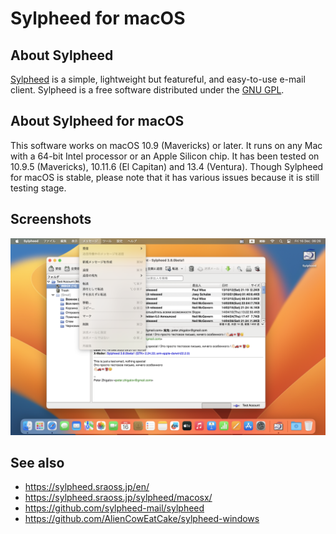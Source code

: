 # Sylpheed for macOS

## About Sylpheed
[Sylpheed](https://sylpheed.sraoss.jp/en/) is a simple, lightweight but featureful, and easy-to-use e-mail client.
Sylpheed is a free software distributed under the [GNU GPL](https://www.gnu.org/licenses/old-licenses/gpl-2.0.html).

## About Sylpheed for macOS
This software works on macOS 10.9 (Mavericks) or later. It runs on any Mac with a 64-bit Intel processor or an Apple Silicon chip. It has been tested on 10.9.5 (Mavericks), 10.11.6 (El Capitan) and 13.4 (Ventura).
Though Sylpheed for macOS is stable, please note that it has various issues because it is still testing stage.

## Screenshots
![sylpheed-mac-integration](img/sylpheed-mac-integration.png)

## See also
* https://sylpheed.sraoss.jp/en/
* https://sylpheed.sraoss.jp/sylpheed/macosx/
* https://github.com/sylpheed-mail/sylpheed
* https://github.com/AlienCowEatCake/sylpheed-windows
